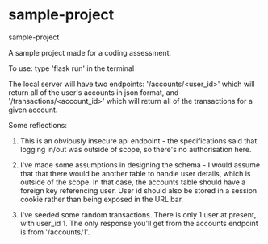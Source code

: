 # sample-project
sample-project


A sample project made for a coding assessment.

To use: type 'flask run' in the terminal

The local server will have two endpoints: '/accounts/<user_id>' which will return all of the user's accounts in json format, and '/transactions/<account_id>' which will return all of the transactions for a given account.

Some reflections:
1. This is an obviously insecure api endpoint - the specifications said that logging in/out was outside of scope, so there's no authorisation here.

2. I've made some assumptions in designing the schema - I would assume that that there would be another table to handle user details, which is outside of the scope. In that case, the accounts table should have a foreign key referencing user. User id should also be stored in a session cookie rather than being exposed in the URL bar.

3. I've seeded some random transactions. There is only 1 user at present, with user_id 1. The only response you'll get from the accounts endpoint is from '/accounts/1'.


